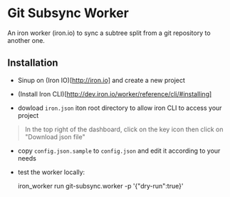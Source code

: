 Git Subsync Worker
==================

An iron worker (iron.io) to sync a subtree split from a git repository to another one.

Installation
------------

* Sinup on (Iron IO)[http://iron.io] and create a new project

* (Install Iron CLI)[http://dev.iron.io/worker/reference/cli/#installing]

* dowload `iron.json` iton root directory to allow iron CLI to access your project

> In the top right of the dashboard, click on the key icon then click on "Download json file"

* copy `config.json.sample` to `config.json` and edit it according to your needs

* test the worker locally:

    iron_worker run git-subsync.worker -p '{"dry-run":true}'